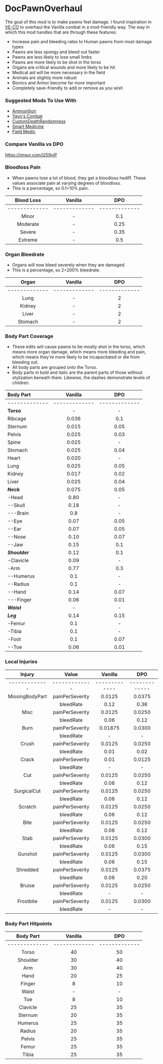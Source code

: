# DocPawnOverhaul

The goal of this mod is to make pawns feel damage. I found inspiration in [VE-CO](https://ludeon.com/forums/index.php?topic=30799.0) to overhaul the Vanilla combat in a mod-friendly way. The way in which this mod handles that are through these features:
- Increase pain and bleeding rates to Human pawns from most damage types
- Pawns are less spongy and bleed out faster
- Pawns are less likely to lose small limbs
- Pawns are more likely to be shot in the torso
- Organs are critical wounds and more likely to be hit
- Medical aid will be more necessary in the field
- Animals are slightly more robust
- Bionics and Armor become far more important
- Completely save-friendly to add or remove as you wish

### Suggested Mods To Use With

- [Ammunition](https://steamcommunity.com/sharedfiles/filedetails/?id=1892397131)
- [Yayo's Combat](https://steamcommunity.com/sharedfiles/filedetails/?id=1747929243)
- [CustomDeathRandomness](https://steamcommunity.com/sharedfiles/filedetails/?id=1464742390)
- [Smart Medicine](https://steamcommunity.com/sharedfiles/filedetails/?id=1309994319)
- [Field Medic](https://steamcommunity.com/sharedfiles/filedetails/?id=1541287769)

### Compare Vanilla vs DPO
https://imgur.com/i259viP

### Bloodloss Pain
- When pawns lose a lot of blood, they get a bloodloss hediff. These values associate pain at varying degrees of bloodloss.
- This is a percentage, so 0.1=10% pain.

| **Blood Loss** | **Vanilla** | **DPO** |
| :-------------: | :-------------: | :-------------: |
| ------------- | ------------- | ------------- |
| Minor | - | 0.1 |
| Moderate | - | 0.25 |
| Severe | - | 0.35 |
| Extreme | - | 0.5 |

### Organ Bleedrate
- Organs will now bleed severely when they are damaged.
- This is a percentage, so 2=200% bleedrate.

| **Organ** | **Vanilla** | **DPO** |
| :-------------: | :-------------: | :-------------: |
| ------------- | ------------- | ------------- |
| Lung | - | 2 |
| Kidney | - | 2 |
| Liver | - | 2 |
| Stomach | - | 2 |

### Body Part Coverage
- These edits will cause pawns to be mostly shot in the torso, which means more organ damage, which means more bleeding and pain, which means they're more likely to be incapacitated or die from bleeding out.
- All body parts are grouped onto the Torso.
- Body parts in bold and italic are the parent parts of those without stylization beneath them. Likewise, the dashes demonstrate levels of children.


| **Body Part** | **Vanilla** | **DPO** |
| :------------- | :-------------: | :-------------: |
| ------------- | ------------- | ------------- |
| **Torso** | - | - |
| Ribcage | 0.036 | 0.1 |
| Sternum | 0.015 | 0.05 |
| Pelvis | 0.025 | 0.03 |
| Spine | 0.025 | - |
| Stomach | 0.025 | 0.04 |
| Heart | 0.020 | - |
| Lung | 0.025 | 0.05 |
| Kidney | 0.017 | 0.02 |
| Liver | 0.025 | 0.04 |
| ***Neck*** | 0.075 | 0.05 |
| -Head | 0.80 | - |
| --Skull | 0.18 | - |
| ---Brain | 0.8 | - |
| --Eye | 0.07 | 0.05 |
| --Ear | 0.07 | 0.05 |
| --Nose | 0.10 | 0.07 |
| --Jaw | 0.15 | 0.1 |
| ***Shoulder*** | 0.12 | 0.1 |
| -Clavicle | 0.09 | - |
| -Arm | 0.77 | 0.3 |
| --Humerus | 0.1 | - |
| --Radius | 0.1 | - |
| --Hand | 0.14 | 0.07 |
| ---Finger | 0.06 | 0.01 |
| ***Waist*** | - | - |
| ***Leg*** | 0.14 | 0.15 |
| -Femur | 0.1 | - |
| -Tibia | 0.1 | - |
| -Foot | 0.1 | 0.07 |
| --Toe | 0.06 | 0.01 |

### Local Injuries

| **Injury** | **Value** | **Vanilla** | **DPO** |
| :-------------: | :-------------: | :-------------: | :-------------: |
| ------------- | ------------- | ------------- | ------------- |
| MissingBodyPart | painPerSeverity | 0.0125 | 0.0375 |
|  | bleedRate | 0.12 | 0.36 |
| Misc | painPerSeverity | 0.0125 | 0.0250 |
|  | bleedRate | 0.06 | 0.12 |
| Burn | painPerSeverity | 0.01875 | 0.0300 |
|  | bleedRate | - | - |
| Crush | painPerSeverity | 0.0125 | 0.0250 |
|  | bleedRate | 0.01 | 0.02 |
| Crack | painPerSeverity | 0.01 | 0.0125 |
|  | bleedRate | - | - |
| Cut | painPerSeverity | 0.0125 | 0.0250 |
|  | bleedRate | 0.06 | 0.12 |
| SurgicalCut | painPerSeverity | 0.0125 | 0.0250 |
|  | bleedRate | 0.06 | 0.12 |
| Scratch | painPerSeverity | 0.0125 | 0.0250 |
|  | bleedRate | 0.06 | 0.12 |
| Bite | painPerSeverity | 0.0125 | 0.0250 |
|  | bleedRate | 0.06 | 0.12 |
| Stab | painPerSeverity | 0.0125 | 0.0300 |
|  | bleedRate | 0.06 | 0.15 |
| Gunshot | painPerSeverity | 0.0125 | 0.0300 |
|  | bleedRate | 0.06 | 0.15 |
| Shredded | painPerSeverity | 0.0125 | 0.0375 |
|  | bleedRate | 0.06 | 0.20 |
| Bruise | painPerSeverity | 0.0125 | 0.0250 |
|  | bleedRate | - | - |
| Frostbite | painPerSeverity | 0.0125 | 0.0300 |
|  | bleedRate | - | - |

### Body Part Hitpoints

| **Body Part** | **Vanilla** | **DPO** |
| :-------------: | :-------------: | :-------------: |
| ------------- | ------------- | ------------- |
| Torso | 40 | 50 |
| Shoulder | 30 | 40 |
| Arm | 30 | 40 |
| Hand | 20 | 25 |
| Finger | 8 | 10 |
| Waist | - | - |
| Toe | 8 | 10 |
| Clavicle | 25 | 35 |
| Sternum | 20 | 35 |
| Humerus | 25 | 35 |
| Radius | 20 | 35 |
| Pelvis | 25 | 35 |
| Femur | 25 | 35 |
| Tibia | 25 | 35 |
